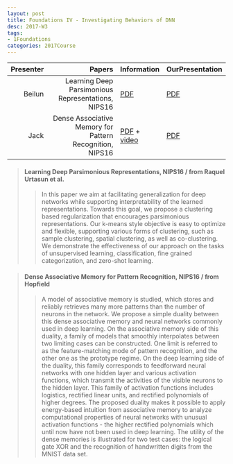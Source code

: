 ```yaml
---
layout: post
title: Foundations IV - Investigating Behaviors of DNN
desc: 2017-W3
tags:
- 1Foundations
categories: 2017Course
---
```


| Presenter | Papers | Information| OurPresentation |
| -----: | ----------: | :----- | :----- |
| Beilun | Learning Deep Parsimonious Representations, NIPS16 | [PDF](https://papers.nips.cc/paper/6263-learning-deep-parsimonious-representations) | [PDF]({{site.baseurl}}/talks/20170907-Beilun.pdf) |
| Jack | Dense Associative Memory for Pattern Recognition, NIPS16 | [PDF](https://arxiv.org/abs/1606.01164) + [video](hhttps://www.youtube.com/watch?v=30lMjQk_Lb0) | [PDF]({{site.baseurl}}/talks/20170907-Jack.pdf) |


> #### Learning Deep Parsimonious Representations, NIPS16 / from 	Raquel Urtasun et al. 
>> In this paper we aim at facilitating generalization for deep networks while supporting interpretability of the learned representations. Towards this goal, we propose a clustering based regularization that encourages parsimonious representations. Our k-means style objective is easy to optimize and flexible, supporting various forms of clustering, such as sample clustering, spatial clustering, as well as co-clustering. We demonstrate the effectiveness of our approach on the tasks of unsupervised learning, classification, fine grained categorization, and zero-shot learning.





> ####  Dense Associative Memory for Pattern Recognition, NIPS16 / from Hopfield
>> A model of associative memory is studied, which stores and reliably retrieves many more patterns than the number of neurons in the network. We propose a simple duality between this dense associative memory and neural networks commonly used in deep learning. On the associative memory side of this duality, a family of models that smoothly interpolates between two limiting cases can be constructed. One limit is referred to as the feature-matching mode of pattern recognition, and the other one as the prototype regime. On the deep learning side of the duality, this family corresponds to feedforward neural networks with one hidden layer and various activation functions, which transmit the activities of the visible neurons to the hidden layer. This family of activation functions includes logistics, rectified linear units, and rectified polynomials of higher degrees. The proposed duality makes it possible to apply energy-based intuition from associative memory to analyze computational properties of neural networks with unusual activation functions - the higher rectified polynomials which until now have not been used in deep learning. The utility of the dense memories is illustrated for two test cases: the logical gate XOR and the recognition of handwritten digits from the MNIST data set.





